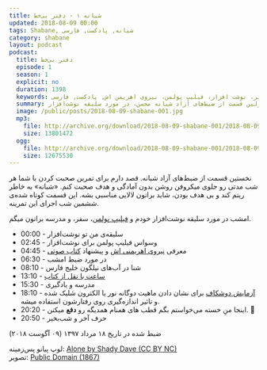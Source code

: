 ```yaml
---
title: شبانه ۱ - دفتر بی‌خط
updated: 2018-08-09 00:00
tags: Shabane, شبانه, پادکست, فارسی
category: shabane
layout: podcast
podcast:
  title: دفتر بی‌خط
  episode: 1
  season: 1
  explicit: no
  duration: 1398
  keywords: دفتر، نوشت افزار، فیلیپ پولمن، نیروی اهریمن اش, پادکست, فارسی
  summary: اولین قسمت از ضبط‌های آزاد شبانه محسن. در مورد سلیقه نوشت‌افزار.
  image: /public/posts/2018-08-09-shabane-001.jpg
  mp3:
    file: http://archive.org/download/2018-08-09-shabane-001/2018-08-09-shabane-001.mp3
    size: 13801472
  ogg:
    file: http://archive.org/download/2018-08-09-shabane-001/2018-08-09-shabane-001.ogg
    size: 12675530
---
```

نخستین قسمت از ضبط‌های آزاد شبانه. قصد دارم برای تمرین صحبت کردن با شما هر شب مدتی رو جلوی میکروفن روشن بدون آمادگی و هدف صحبت کنم. «شبانه» به خاطر ریتم کند و بی هدف بودن، شاید براتون لالایی مناسبی بشه. این قسمت کوتاه شده‌ی ششمین شب اجرای این تمرینه.

امشب در مورد سلیقه نوشت‌افزار خودم و [فیلیپ پولمن](https://fa.wikipedia.org/wiki/%D9%81%DB%8C%D9%84%DB%8C%D9%BE_%D9%BE%D9%88%D9%84%D9%85%D9%86)، سفر، و مدرسه براتون میگم.

<!--more-->

* 00:00 - سلیقه‌ی من تو نوشت‌افزار
* 02:45 - وسواس فیلیپ پولمن برای نوشت‌افزار
* 04:45 - معرفی [نیروی اهریمنی اش](https://fa.wikipedia.org/wiki/%D9%86%DB%8C%D8%B1%D9%88%DB%8C_%D8%A7%D9%87%D8%B1%DB%8C%D9%85%D9%86%DB%8C%E2%80%8C%D8%A7%D8%B4) و پیشنهاد [کتاب صوتی](https://www.audible.com/series?asin=B006K1ML9G)
* 06:30 - در مورد ضبط امشب
* 08:10 - شنا در آب‌های نیلگون خلیج فارس
* 13:10 - [ساعت با نقل از کتاب](http://jenevoldsen.com/literature-clock/)
* 15:30 - مدرسه و یادگیری
* 18:10 - [آزمایش دوشکاف](https://fa.wikipedia.org/wiki/%D8%A2%D8%B2%D9%85%D8%A7%DB%8C%D8%B4_%D8%AF%D9%88%D8%B4%DA%A9%D8%A7%D9%81) برای نشان دادن ماهیت دوگانه نور یا الکترون شلیک شده و تاثیر اندازه‌گیری روی رفتارشون استفاده میشه.
* 20:20 - اینجا منِ خسته می‌خواستم بگم قطب های همنام همدیگه رو **دفع** میکنن. &#x1f926;
* 20:50 - حرف آخر و شب‌بخیر


ضبط شده در تاریخ ۱۸ مرداد ۱۳۹۷ (۰۹ آگوست ۲۰۱۸)


لوپ پیانو پس‌زمینه: [Alone by Shady Dave (CC BY NC)](https://freesound.org/people/ShadyDave/sounds/277447/)  
تصویر: [Public Domain (1867)](https://www.flickr.com/photos/internetarchivebookimages/14767982673/)  

